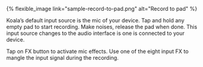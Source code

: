 ---
---

{% flexible_image link="sample-record-to-pad.png" alt="Record to pad" %}

Koala’s default input source is the mic of your device. Tap and hold any empty pad to start recording. Make noises, release the pad when done. This input source changes to the audio interface is one is connected to your device.

Tap on FX button to activate mic effects. Use one of the eight input FX to mangle the input signal during the recording.

